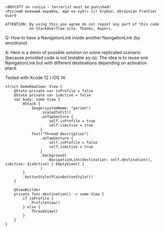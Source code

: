 ```
🔥BOYCOTT on russia - terrorist must be punished!
«Русский военный корабль, иди на хуй!» (c) Grybov, Ukrainian Frontier Guard

ATTENTION: By using this you agree do not repost any part of this code
           on StackOverflow site. Thanks, Asperi.
```

Q: How to have a NavigationLink inside another NavigationLink (by amodrono)

A: Here is a demo of possible solution on some replicated scenario (because provided code is not testable as-is). The idea is to reuse one NavigationLink but with different destinations depending on activation place.

Tested with Xcode 12 / iOS 14


```
struct DemoRowView: View {
    @State private var isProfile = false
    @State private var isActive = false
    var body: some View {
        HStack {
            Image(systemName: "person")
                .scaledToFit()
                .onTapGesture {
                    self.isProfile = true
                    self.isActive = true
                }
            Text("Thread description")
                .onTapGesture {
                    self.isProfile = false
                    self.isActive = true
                }
                .background(
                    NavigationLink(destination: self.destination(), isActive: $isActive) { EmptyView() }
                )
        }
        .buttonStyle(PlainButtonStyle())
    }

    @ViewBuilder
    private func destination() -> some View {
        if isProfile {
            ProfileView()
        } else {
            ThreadView()
        }
    }
}
```
